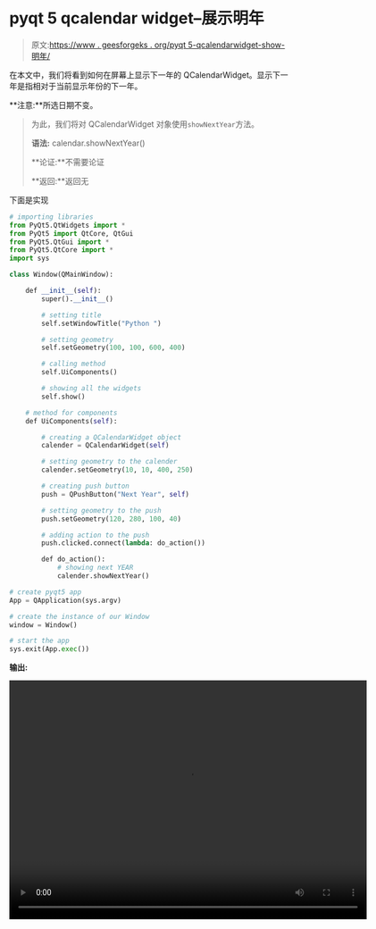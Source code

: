 # pyqt 5 qcalendar widget–展示明年

> 原文:[https://www . geesforgeks . org/pyqt 5-qcalendarwidget-show-明年/](https://www.geeksforgeeks.org/pyqt5-qcalendarwidget-showing-next-year/)

在本文中，我们将看到如何在屏幕上显示下一年的 QCalendarWidget。显示下一年是指相对于当前显示年份的下一年。

**注意:**所选日期不变。

> 为此，我们将对 QCalendarWidget 对象使用`showNextYear`方法。
> 
> **语法:** calendar.showNextYear()
> 
> **论证:**不需要论证
> 
> **返回:**返回无

下面是实现

```py
# importing libraries
from PyQt5.QtWidgets import * 
from PyQt5 import QtCore, QtGui
from PyQt5.QtGui import * 
from PyQt5.QtCore import * 
import sys

class Window(QMainWindow):

    def __init__(self):
        super().__init__()

        # setting title
        self.setWindowTitle("Python ")

        # setting geometry
        self.setGeometry(100, 100, 600, 400)

        # calling method
        self.UiComponents()

        # showing all the widgets
        self.show()

    # method for components
    def UiComponents(self):

        # creating a QCalendarWidget object
        calender = QCalendarWidget(self)

        # setting geometry to the calender
        calender.setGeometry(10, 10, 400, 250)

        # creating push button
        push = QPushButton("Next Year", self)

        # setting geometry to the push
        push.setGeometry(120, 280, 100, 40)

        # adding action to the push
        push.clicked.connect(lambda: do_action())

        def do_action():
            # showing next YEAR
            calender.showNextYear()

# create pyqt5 app
App = QApplication(sys.argv)

# create the instance of our Window
window = Window()

# start the app
sys.exit(App.exec())
```

**输出:**

<video class="wp-video-shortcode" id="video-422417-1" width="640" height="428" preload="metadata" controls=""><source type="video/mp4" src="https://media.geeksforgeeks.org/wp-content/uploads/20200602041152/Python-2020-06-02-04-11-15.mp4?_=1">[https://media.geeksforgeeks.org/wp-content/uploads/20200602041152/Python-2020-06-02-04-11-15.mp4](https://media.geeksforgeeks.org/wp-content/uploads/20200602041152/Python-2020-06-02-04-11-15.mp4)</video>
